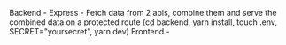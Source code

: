Backend - Express - Fetch data from 2 apis, combine them and serve the combined data on a protected route (cd backend, yarn install, touch .env, SECRET="yoursecret", yarn dev)
Frontend - 
